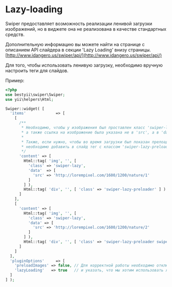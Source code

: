 # Lazy-loading

Swiper предоставляет возможность реализации ленивой загрузки изображений, 
но в виджете она не реализована в качестве стандартных средств.

Дополнительную информацию вы можете найти на странице с описанием API слайдера в секции 'Lazy Loading' внизу страницы.
[http://www.idangero.us/swiper/api/](http://www.idangero.us/swiper/api/)

Для того, чтобы использовать ленивую загрузку, необходимо вручную настроить теги для слайдов.

Пример:

```PHP
<?php
use bestyii\swiper\Swiper;
use yii\helpers\Html;

Swiper::widget( [
  'items'             => [
    [
      /**
       * Необходимо, чтобы у изображения был проставлен класс 'swiper-lazy', 
       * а также ссылка на изображение была указана не в 'src', а в 'data-src'
       *
       * Также, если нужно, чтобы во время загрузки был показан прелоадер,
       * необходимо добавить в слайд тег с классом 'swiper-lazy-preloader'
       */
      'content' => [
        Html::tag( 'img', '', [ 
          'class' => 'swiper-lazy', 
          'data'  => [ 
            'src' => 'http://lorempixel.com/1600/1200/nature/1' 
          ] 
        ] ),
        Html::tag( 'div', '', [ 'class' => 'swiper-lazy-preloader' ] )
      ]
    ],
    [
      'content' => [
        Html::tag( 'img', '', [ 
          'class' => 'swiper-lazy', 
          'data' => [ 
            'src' => 'http://lorempixel.com/1600/1200/nature/2' 
          ] 
        ] ),
        Html::tag( 'div', '', [ 'class' => 'swiper-lazy-preloader swiper-lazy-preloader-white' ] )
      ]
    ]
  ],
  'pluginOptions'     => [
    'preloadImages' => false, // Для корректной работы необходимо отключить предзагрузку изображений
    'lazyLoading'   => true   // и указать, что мы хотим использовать ленивую загрузку
  ]
] );
```
